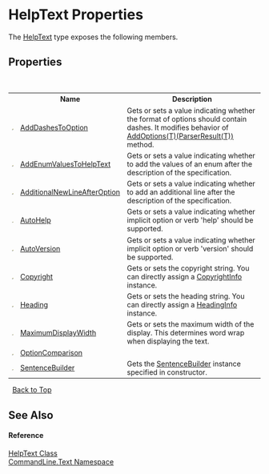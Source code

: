 # HelpText Properties
 

The <a href="T_CommandLine_Text_HelpText">HelpText</a> type exposes the following members.


## Properties
&nbsp;<table><tr><th></th><th>Name</th><th>Description</th></tr><tr><td>![Public property](media/pubproperty.gif "Public property")</td><td><a href="P_CommandLine_Text_HelpText_AddDashesToOption">AddDashesToOption</a></td><td>
Gets or sets a value indicating whether the format of options should contain dashes. It modifies behavior of <a href="M_CommandLine_Text_HelpText_AddOptions__1">AddOptions(T)(ParserResult(T))</a> method.</td></tr><tr><td>![Public property](media/pubproperty.gif "Public property")</td><td><a href="P_CommandLine_Text_HelpText_AddEnumValuesToHelpText">AddEnumValuesToHelpText</a></td><td>
Gets or sets a value indicating whether to add the values of an enum after the description of the specification.</td></tr><tr><td>![Public property](media/pubproperty.gif "Public property")</td><td><a href="P_CommandLine_Text_HelpText_AdditionalNewLineAfterOption">AdditionalNewLineAfterOption</a></td><td>
Gets or sets a value indicating whether to add an additional line after the description of the specification.</td></tr><tr><td>![Public property](media/pubproperty.gif "Public property")</td><td><a href="P_CommandLine_Text_HelpText_AutoHelp">AutoHelp</a></td><td>
Gets or sets a value indicating whether implicit option or verb 'help' should be supported.</td></tr><tr><td>![Public property](media/pubproperty.gif "Public property")</td><td><a href="P_CommandLine_Text_HelpText_AutoVersion">AutoVersion</a></td><td>
Gets or sets a value indicating whether implicit option or verb 'version' should be supported.</td></tr><tr><td>![Public property](media/pubproperty.gif "Public property")</td><td><a href="P_CommandLine_Text_HelpText_Copyright">Copyright</a></td><td>
Gets or sets the copyright string. You can directly assign a <a href="T_CommandLine_Text_CopyrightInfo">CopyrightInfo</a> instance.</td></tr><tr><td>![Public property](media/pubproperty.gif "Public property")</td><td><a href="P_CommandLine_Text_HelpText_Heading">Heading</a></td><td>
Gets or sets the heading string. You can directly assign a <a href="T_CommandLine_Text_HeadingInfo">HeadingInfo</a> instance.</td></tr><tr><td>![Public property](media/pubproperty.gif "Public property")</td><td><a href="P_CommandLine_Text_HelpText_MaximumDisplayWidth">MaximumDisplayWidth</a></td><td>
Gets or sets the maximum width of the display. This determines word wrap when displaying the text.</td></tr><tr><td>![Public property](media/pubproperty.gif "Public property")</td><td><a href="P_CommandLine_Text_HelpText_OptionComparison">OptionComparison</a></td><td /></tr><tr><td>![Public property](media/pubproperty.gif "Public property")</td><td><a href="P_CommandLine_Text_HelpText_SentenceBuilder">SentenceBuilder</a></td><td>
Gets the <a href="P_CommandLine_Text_HelpText_SentenceBuilder">SentenceBuilder</a> instance specified in constructor.</td></tr></table>&nbsp;
<a href="#helptext-properties">Back to Top</a>

## See Also


#### Reference
<a href="T_CommandLine_Text_HelpText">HelpText Class</a><br /><a href="N_CommandLine_Text">CommandLine.Text Namespace</a><br />